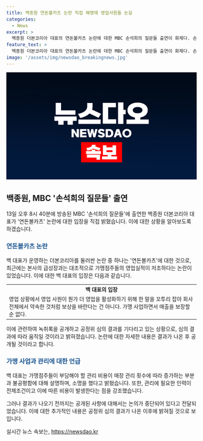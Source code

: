 ```yaml
---
title: 백종원 연돈볼카츠 논란 직접 해명에 영업사원들 눈길
categories:
  - News
excerpt: >
  백종원 더본코리아 대표의 연돈볼카츠 논란에 대한 MBC 손석희의 질문들 출연이 화제다. 손석희 전 사장 진행 방송에서 백 대표는 논란에 대해 어디 함정에 걸린 느낌이라며 회피하지 않고 답했다. 최근 상장을 준비 중인 더본코리아의 가맹점주들과의 갈등에 대해 백 대표는 책임 회피하는 게 아니다며 입장을 밝혔고, 공정거래위원회 심의 결과를 기다리고 있다고 말했다. 녹취록 공개와 가맹 점주들의 불공평한 처우 문제에 대해 소명하며, 관리 비용 증가 문제를 거론했다.
feature_text: >
  백종원 더본코리아 대표의 연돈볼카츠 논란에 대한 MBC 손석희의 질문들 출연이 화제다. 손석희 전 사장 진행 방송에서 백 대표는 논란에 대해 어디 함정에 걸린 느낌이라며 회피하지 않고 답했다. 최근 상장을 준비 중인 더본코리아의 가맹점주들과의 갈등에 대해 백 대표는 책임 회피하는 게 아니다며 입장을 밝혔고, 공정거래위원회 심의 결과를 기다리고 있다고 말했다. 녹취록 공개와 가맹 점주들의 불공평한 처우 문제에 대해 소명하며, 관리 비용 증가 문제를 거론했다.
image: '/assets/img/newsdao_breakingnews.jpg'
---
```


<p><img src="/assets/img/newsdao_breakingnews.jpg" alt="bookingtag 속보" /></p>

<h2 data-ke-size="size26">백종원, MBC '손석희의 질문들' 출연</h2>

<p data-ke-size="size16">13일 오후 8시 40분에 방송된 MBC '손석희의 질문들'에 출연한 백종원 더본코리아 대표가 '연돈볼카츠' 논란에 대한 입장을 직접 밝혔습니다. 이에 대한 상황을 알아보도록 하겠습니다.</p>

<h3><b><span style="color: #1a5490;">연돈볼카츠 논란</span></b></h3>

<p data-ke-size="size16">백 대표가 운영하는 더본코리아를 둘러싼 논란 중 하나는 '연돈볼카츠'에 대한 것으로, 최근에는 본사의 급성장과는 대조적으로 가맹점주들의 영업실적이 저조하다는 논란이 있었습니다. 이에 대한 백 대표의 입장은 다음과 같습니다.</p>

<table>
  <tr>
    <td style="text-align: center; height: 17px;"><b>백 대표의 입장</b></td>
  </tr>
  <tr>
    <td>영업 상황에서 영업 사원이 뭔가 더 영업을 활성화하기 위해 한 말을 꼬투리 잡아 회사 전체에서 약속한 것처럼 보상을 바란다는 건 아니다. 가맹 사업하면서 매출을 보장할 순 없다.</td>
  </tr>
</table>

<p data-ke-size="size16">이에 관련하여 녹취록을 공개하고 공정위 심의 결과를 기다리고 있는 상황으로, 심의 결과에 따라 움직일 것이라고 밝혀졌습니다. 논란에 대한 자세한 내용은 결과가 나온 후 공개될 것이라고 합니다.</p>

<h3><b><span style="color: #1a5490;">가맹 사업과 관리에 대한 언급</span></b></h3>

<p data-ke-size="size16">백 대표는 가맹점주들이 부담해야 할 관리 비용이 매장 관리 횟수에 따라 증가하는 부분과 불공평함에 대해 설명하며, 소명을 했다고 밝혔습니다. 또한, 관리에 필요한 인력이 전제조건이고 이에 따른 비용이 발생한다는 점을 강조했습니다.</p>

<p data-ke-size="size16">그러나 결과가 나오기 전까지는 공개된 사항에 대해서는 논의가 중단되어 있다고 전달되었습니다. 이에 대한 추가적인 내용은 공정위 심의 결과가 나온 이후에 밝혀질 것으로 보입니다.</p>
실시간 뉴스 속보는, <a href="https://newsdao.kr" rel="dofollow">https://newsdao.kr</a>


